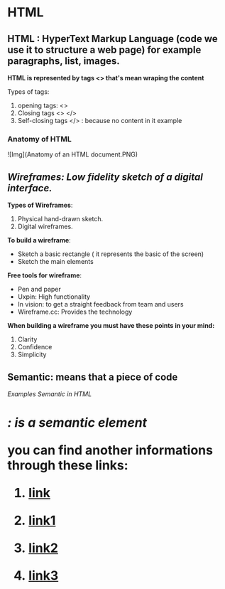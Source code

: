 # **HTML**


## HTML : HyperText Markup Language (code we use it to structure a web page) for example paragraphs, list, images.

**HTML is represented by tags <> that's mean wraping the content**

Types of tags:

1. opening tags: <>
2. Closing tags <> </>
3. Self-closing tags </> : because no content in it example <img/>

### Anatomy of HTML



![Img](Anatomy of an HTML document.PNG)







## *Wireframes: Low fidelity sketch of a digital interface.*

**Types of Wireframes**:

1. Physical hand-drawn sketch.
2. Digital wireframes.

**To build a wireframe**:
- Sketch a basic rectangle ( it represents the basic of the screen)
- Sketch the main elements

**Free tools for wireframe**:
- Pen and paper
- Uxpin: High functionality
- In vision: to get a straight feedback from team and users
- Wireframe.cc: Provides the technology

**When building a wireframe you must have these points in your mind:**

1. Clarity
2. Confidence
3. Simplicity

## **Semantic: means that a piece of code**

*Examples Semantic in HTML*

 *<h1>: is a semantic element* 

you can find another informations through these links:


1. [link](https://careerfoundry.com/en/blog/ux-design/how-to-create-your-first-wireframe/#4-the-best-tools-for-wireframing)



2. [link1](https://developer.mozilla.org/en-US/docs/Learn/Getting_started_with_the_web/HTML_basics)



3. [link2](https://developer.mozilla.org/en-US/docs/Glossary/Semantics)



4. [link3](https://developer.mozilla.org/en-US/docs/Web/HTML)



